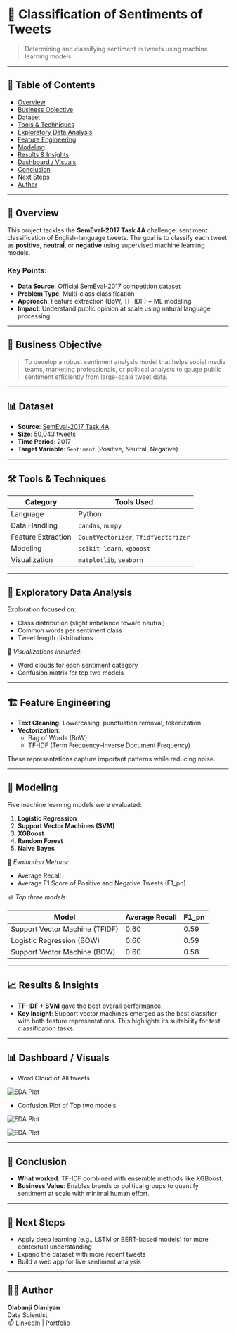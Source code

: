 # 💼 Classification of Sentiments of Tweets  
> Determining and classifying sentiment in tweets using machine learning models

---

## 📌 Table of Contents  
- [Overview](#🧩-overview)  
- [Business Objective](#🎯-business-objective)  
- [Dataset](#📊-dataset)  
- [Tools & Techniques](#🛠️-tools--techniques)  
- [Exploratory Data Analysis](#🔎-exploratory-data-analysis)  
- [Feature Engineering](#🏗️-feature-engineering)  
- [Modeling](#🤖-modeling)  
- [Results & Insights](#📈-results--insights)  
- [Dashboard / Visuals](#📊-dashboard--visuals)  
- [Conclusion](#🧾-conclusion)  
- [Next Steps](#🔄-next-steps)  
- [Author](#👨‍💻-author)  

---

## 🧩 Overview  

This project tackles the **SemEval-2017 Task 4A** challenge: sentiment classification of English-language tweets. The goal is to classify each tweet as **positive**, **neutral**, or **negative** using supervised machine learning models.  

### Key Points:
- **Data Source**: Official SemEval-2017 competition dataset  
- **Problem Type**: Multi-class classification  
- **Approach**: Feature extraction (BoW, TF-IDF) + ML modeling  
- **Impact**: Understand public opinion at scale using natural language processing  

---

## 🎯 Business Objective  

> To develop a robust sentiment analysis model that helps social media teams, marketing professionals, or political analysts to gauge public sentiment efficiently from large-scale tweet data.  

---

## 📊 Dataset  

- **Source**: [SemEval-2017 Task 4A](http://alt.qcri.org/semeval2017/task4/)  
- **Size**: 50,043 tweets  
- **Time Period**: 2017  
- **Target Variable**: `Sentiment` (Positive, Neutral, Negative)  

---

## 🛠️ Tools & Techniques  

| **Category**       | **Tools Used**                                  |
|--------------------|--------------------------------------------------|
| Language           | Python                                           |
| Data Handling      | `pandas`, `numpy`                                |
| Feature Extraction | `CountVectorizer`, `TfidfVectorizer`            |
| Modeling           | `scikit-learn`, `xgboost`                        |
| Visualization      | `matplotlib`, `seaborn`                          |

---

## 🔎 Exploratory Data Analysis  

Exploration focused on:
- Class distribution (slight imbalance toward neutral)
- Common words per sentiment class
- Tweet length distributions  

📌 *Visualizations included:*  
- Word clouds for each sentiment category
- Confusion matrix for top two models

---

## 🏗️ Feature Engineering  

- **Text Cleaning**: Lowercasing, punctuation removal, tokenization  
- **Vectorization**:  
  - Bag of Words (BoW)  
  - TF-IDF (Term Frequency–Inverse Document Frequency)  

These representations capture important patterns while reducing noise.

---

## 🤖 Modeling  

Five machine learning models were evaluated:
1. **Logistic Regression**  
2. **Support Vector Machines (SVM)**  
3. **XGBoost**  
4. **Random Forest**  
5. **Naive Bayes**  

📌 *Evaluation Metrics*:
- Average Recall
- Average F1 Score of Positive and Negative Tweets (F1_pn)  

📊 *Top three models*:

| **Model**              | **Average Recall** | **F1_pn** |
|------------------------|--------------------|-----------|
| Support Vector Machine (TFIDF) | 0.60              | 0.59         |
| Logistic Regression (BOW)    | 0.60               | 0.59         |
| Support Vector Machine (BOW)| 0.60              | 0.58         |

---

## 📈 Results & Insights  

- **TF-IDF + SVM** gave the best overall performance.  
- **Key Insight**: Support vector machines emerged as the best classifier with both feature representations. This highlights its suitability for text classification tasks.
---

## 📊 Dashboard / Visuals  
- Word Cloud of All tweets

![EDA Plot](images/word%20cloud%20of%20all%20tweets.png)

- Confusion Plot of Top two models

![EDA Plot](images/sentiment_analysis_conf_mat1.png)

![EDA Plot](images/sentiment_analysis_conf_mat2.png)
  

---

## 🧾 Conclusion  

- **What worked**: TF-IDF combined with ensemble methods like XGBoost.  
- **Business Value**: Enables brands or political groups to quantify sentiment at scale with minimal human effort.  

---

## 🔄 Next Steps  

- Apply deep learning (e.g., LSTM or BERT-based models) for more contextual understanding  
- Expand the dataset with more recent tweets  
- Build a web app for live sentiment analysis  

---

## 👨‍💻 Author  

**Olabanji Olaniyan**  
Data Scientist  
📫 [LinkedIn](https://www.linkedin.com/in/olabanji-olaniyan-59a6b0198/) | [Portfolio](https://banjiola.github.io/Olabanji-Olaniyan/)
